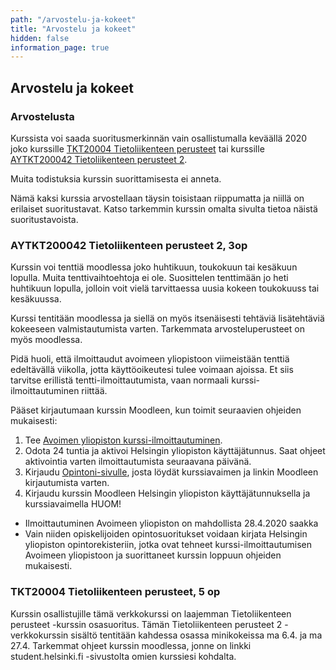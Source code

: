 ```yaml
---
path: "/arvostelu-ja-kokeet"
title: "Arvostelu ja kokeet"
hidden: false
information_page: true
---
```


## Arvostelu ja kokeet

### Arvostelusta

Kurssista voi saada suoritusmerkinnän vain osallistumalla keväällä 2020 joko kurssille [TKT20004 Tietoliikenteen perusteet](https://courses.helsinki.fi/fi/tkt20004/131058728) tai kurssille [AYTKT200042 Tietoliikenteen perusteet 2](https://courses.helsinki.fi/fi/aytkt200042/130350689).

Muita todistuksia kurssin suorittamisesta ei anneta.

Nämä kaksi kurssia arvostellaan täysin toisistaan riippumatta ja niillä on erilaiset suoritustavat. Katso tarkemmin kurssin omalta sivulta tietoa näistä suoritustavoista.

### AYTKT200042 Tietoliikenteen perusteet 2, 3op

Kurssin voi tenttiä moodlessa joko huhtikuun, toukokuun tai kesäkuun lopulla.  Muita tenttivaihtoehtoja ei ole. Suosittelen tenttimään jo heti huhtikuun lopulla, jolloin voit vielä tarvittaessa uusia kokeen toukokuuss tai kesäkuussa.

Kurssi tentitään moodlessa ja siellä on myös itsenäisesti tehtäviä lisätehtäviä kokeeseen valmistautumista varten. Tarkemmata arvosteluperusteet on myös moodlessa.

Pidä huoli, että ilmoittaudut avoimeen yliopistoon viimeistään tenttiä edeltävällä viikolla, jotta käyttöoikeutesi tulee voimaan ajoissa. Et siis tarvitse erillistä tentti-ilmoittautumista, vaan normaali kurssi-ilmoittautuminen riittää.

Pääset kirjautumaan kurssin Moodleen, kun toimit seuraavien ohjeiden mukaisesti:
1.	Tee [Avoimen yliopiston kurssi-ilmoittautuminen](https://www.avoin.helsinki.fi/palvelut/esittely.aspx?o=130350689).
2.	Odota 24 tuntia ja aktivoi Helsingin yliopiston käyttäjätunnus. Saat ohjeet aktivointia varten ilmoittautumista seuraavana päivänä.
3.	Kirjaudu [Opintoni-sivulle](https://student.helsinki.fi/opintoni), josta löydät kurssiavaimen  ja linkin Moodleen kirjautumista varten.
4.	Kirjaudu kurssin Moodleen Helsingin yliopiston käyttäjätunnuksella ja kurssiavaimella
HUOM!
-	Ilmoittautuminen Avoimeen yliopiston on mahdollista 28.4.2020 saakka
-	Vain niiden opiskelijoiden opintosuoritukset voidaan kirjata Helsingin yliopiston opintorekisteriin, jotka ovat tehneet kurssi-ilmoittautumisen Avoimeen yliopistoon ja suorittaneet kurssin loppuun ohjeiden mukaisesti.


### TKT20004 Tietoliikenteen perusteet, 5 op

Kurssin osallistujille tämä verkkokurssi on laajemman Tietoliikenteen perusteet -kurssin osasuoritus. Tämän Tietoliikenteen perusteet 2 -verkkokurssin sisältö tentitään kahdessa osassa minikokeissa ma 6.4. ja ma 27.4.
Tarkemmat ohjeet kurssin moodlessa, jonne on linkki student.helsinki.fi -sivustolta omien kurssiesi kohdalta.




